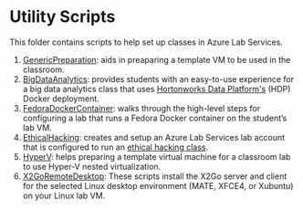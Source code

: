 # Utility Scripts

This folder contains scripts to help set up classes in Azure Lab Services.

1. [GenericPreparation](./GenericPreparation/): aids in preaparing a template VM to be used in the classroom.
2. [BigDataAnalytics](./BigDataAnalytics/): provides students with an easy-to-use experience for a big data analytics class that uses [Hortonworks Data Platform's](https://www.cloudera.com/products/hdp.html) (HDP) Docker deployment.
3. [FedoraDockerContainer](./FedoraDockerContainer/): walks through the high-level steps for configuring a lab that runs a Fedora Docker container on the student’s lab VM.
4. [EthicalHacking](./EthicalHacking/): creates and setup an Azure Lab Services lab account that is configured to run an [ethical hacking class](https://docs.microsoft.com/en-us/azure/lab-services/classroom-labs/class-type-ethical-hacking).
5. [HyperV](./HyperV/): helps preparing a template virtual machine for a classroom lab to use Hyper-V nested virtualization.
6. [X2GoRemoteDesktop](./X2GoRemoteDesktop/): These scripts install the X2Go server and client for the selected Linux desktop environment (MATE, XFCE4, or Xubuntu) on your Linux lab VM. 
